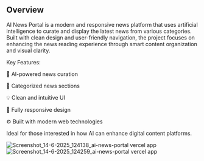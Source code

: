 ## Overview

AI News Portal is a modern and responsive news platform that uses artificial intelligence to curate and display the latest news from various categories. Built with clean design and user-friendly navigation, the project focuses on enhancing the news reading experience through smart content organization and visual clarity.

Key Features:

🧠 AI-powered news curation

📰 Categorized news sections

💡 Clean and intuitive UI

📱 Fully responsive design

⚙️ Built with modern web technologies

Ideal for those interested in how AI can enhance digital content platforms.

![Screenshot_14-6-2025_124138_ai-news-portal vercel app](https://github.com/user-attachments/assets/ace4a0f0-bba2-4729-8a38-c1f9b10fdc92)
![Screenshot_14-6-2025_124259_ai-news-portal vercel app](https://github.com/user-attachments/assets/8f88d62f-50ab-4284-8a6d-3261983d5a4e)
